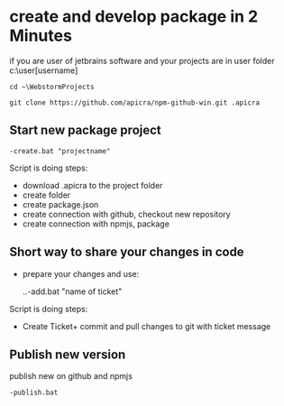 # create and develop package in 2 Minutes
if you are user of jetbrains software and your projects are in user folder c:\user\[username]

    cd ~\WebstormProjects

    git clone https://github.com/apicra/npm-github-win.git .apicra


## Start new package project

    -create.bat "projectname"

Script is doing steps:
+ download .apicra to the project folder
+ create folder
+ create package.json
+ create connection with github, checkout new repository
+ create connection with npmjs, package


## Short way to share your changes in code
+ prepare your changes and use:

    ..\-add.bat "name of ticket"

Script is doing steps:
+ Create Ticket+ commit and pull changes to git with ticket message

## Publish new version
publish new on github and npmjs

    -publish.bat
